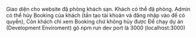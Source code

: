 Giao diện cho website đặ phòng khách sạn.
Khách có thể đặ phòng.
Admin có thể hủy Booking của khách (tần tạo tài khoản và đăng nhập vào để có quyền), Còn khách chỉ xem Booking chứ không hủy được
Để chạy dự án (Development Enviroment) gõ npm run dev port là 3000 (localhost:3000)
